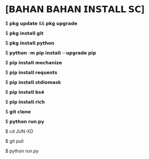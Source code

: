 # [𝗕𝗔𝗛𝗔𝗡 𝗕𝗔𝗛𝗔𝗡 𝗜𝗡𝗦𝗧𝗔𝗟𝗟 𝗦𝗖]



$ 𝗽𝗸𝗴 𝘂𝗽𝗱𝗮𝘁𝗲 && 𝗽𝗸𝗴 𝘂𝗽𝗴𝗿𝗮𝗱𝗲

$ 𝗽𝗸𝗴 𝗶𝗻𝘀𝘁𝗮𝗹𝗹 𝗴𝗶𝘁 

$ 𝗽𝗸𝗴 𝗶𝗻𝘀𝘁𝗮𝗹𝗹 𝗽𝘆𝘁𝗵𝗼𝗻 

$ 𝗽𝘆𝘁𝗵𝗼𝗻 -𝗺 𝗽𝗶𝗽 𝗶𝗻𝘀𝘁𝗮𝗹𝗹 --𝘂𝗽𝗴𝗿𝗮𝗱𝗲 𝗽𝗶𝗽 

$ 𝗽𝗶𝗽 𝗶𝗻𝘀𝘁𝗮𝗹𝗹 𝗺𝗲𝗰𝗵𝗮𝗻𝗶𝘇𝗲 

$ 𝗽𝗶𝗽 𝗶𝗻𝘀𝘁𝗮𝗹𝗹 𝗿𝗲𝗾𝘂𝗲𝘀𝘁𝘀 

$ 𝗽𝗶𝗽 𝗶𝗻𝘀𝘁𝗮𝗹𝗹 𝘀𝘁𝗱𝗶𝗼𝗺𝗮𝘀𝗸

$ 𝗽𝗶𝗽 𝗶𝗻𝘀𝘁𝗮𝗹𝗹 𝗯𝘀𝟰 

$ 𝗽𝗶𝗽 𝗶𝗻𝘀𝘁𝗮𝗹𝗹 𝗿𝗶𝗰𝗵 

$ 𝗴𝗶𝘁 𝗰𝗹𝗼𝗻𝗲  

$ 𝗽𝘆𝘁𝗵𝗼𝗻 𝗿𝘂𝗻.𝗽𝘆

$ cd JUN-XD

$ git pull

$ python run.py
